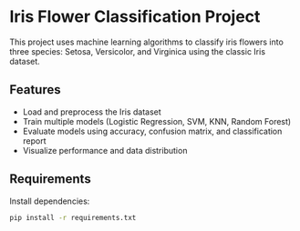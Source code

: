 # Iris Flower Classification Project

This project uses machine learning algorithms to classify iris flowers into three species: Setosa, Versicolor, and Virginica using the classic Iris dataset.

## Features
- Load and preprocess the Iris dataset
- Train multiple models (Logistic Regression, SVM, KNN, Random Forest)
- Evaluate models using accuracy, confusion matrix, and classification report
- Visualize performance and data distribution

## Requirements
Install dependencies:
```bash
pip install -r requirements.txt
